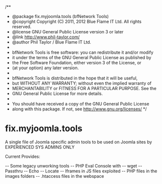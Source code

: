 /**
 * @package fix.myjoomla.tools (bfNetwork Tools)
 * @copyright Copyright (C) 2011, 2012 Blue Flame IT Ltd. All rights reserved.
 * @license GNU General Public License version 3 or later
 * @link http://www.phil-taylor.com/
 * @author Phil Taylor / Blue Flame IT Ltd.
 *
 * bfNetwork Tools is free software: you can redistribute it and/or modify
 * it under the terms of the GNU General Public License as published by
 * the Free Software Foundation, either version 3 of the License, or
 * (at your option) any later version.
 *
 * bfNetwork Tools is distributed in the hope that it will be useful,
 * but WITHOUT ANY WARRANTY; without even the implied warranty of
 * MERCHANTABILITY or FITNESS FOR A PARTICULAR PURPOSE.  See the
 * GNU General Public License for more details.
 *
 * You should have received a copy of the GNU General Public License
 * along with this package.  If not, see http://www.gnu.org/licenses/
 */

fix.myjoomla.tools
==================

A single file of Joomla specific admin tools to be used on Joomla sites by EXPERIENCED SYS ADMINS ONLY

Current Provides:

 -- Some legacy unworking tools
 -- PHP Eval Console with 
    -- wget
    -- Passthru
    -- Echo
 -- Locate
    -- Iframes in JS files exploited
    -- PHP files in the images folders
    -- .htaccess files in the webspace